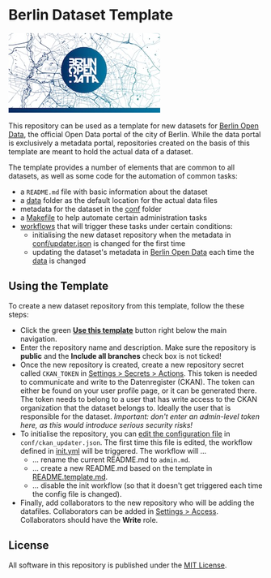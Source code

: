 # Berlin Dataset Template

![Berlin-Open-Data-Logo vor stilisierter Landkarte von Berlin](images/twitter_card_fallback_small.jpg)

This repository can be used as a template for new datasets for [Berlin Open Data](https://daten.berlin.de "The official Open Data portal of Berlin"), the official Open Data portal of the city of Berlin.
While the data portal is exclusively a metadata portal, repositories created on the basis of this template are meant to hold the actual data of a dataset.

The template provides a number of elements that are common to all datasets, as well as some code for the automation of common tasks:

- a `README.md` file with basic information about the dataset
- a [data](data) folder as the default location for the actual data files
- metadata for the dataset in the [conf](conf) folder
- a [Makefile](Makefile) to help automate certain administration tasks
- [workflows](.github) that will trigger these tasks under certain conditions:
  - initialising the new dataset repository when the metadata in [conf/updater.json](conf/updater.json) is changed for the first time
  - updating the dataset's metadata in [Berlin Open Data](https://daten.berlin.de "The official Open Data portal of Berlin") each time the [data](data) is changed

## Using the Template

To create a new dataset repository from this template, follow the these steps:

- Click the green <a href="../../generate">**Use this template**</a> button right below the main navigation.
- Enter the repository name and description. Make sure the repository is **public** and the **Include all branches** check box is not ticked!
- Once the new repository is created, create a new repository secret called `CKAN_TOKEN` in <a href="../../settings/secrets/actions">Settings > Secrets > Actions</a>.
This token is needed to communicate and write to the Datenregister (CKAN).
The token can either be found on your user profile page, or it can be generated there.
The token needs to belong to a user that has write access to the CKAN organization that the dataset belongs to.
Ideally the user that is responsible for the dataset.
_Important: don't enter an admin-level token here, as this would introduce serious security risks!_
- To initialise the repository, you can <a href="../../edit/master/conf/ckan_updater.json">edit the configuration file</a> in `conf/ckan_updater.json`.
The first time this file is edited, the workflow defined in [init.yml](.github/workflows/init.yml) will be triggered.
The workflow will …
  - … rename the current README.md to `admin.md`.
  - … create a new README.md based on the template in [README.template.md](README.template.md).
  - … disable the init workflow (so that it doesn't get triggered each time the config file is changed).
- Finally, add collaborators to the new repository who will be adding the datafiles.
Collaborators can be added in <a href="../../settings/access">Settings > Access</a>.
Collaborators should have the **Write** role.


## License

All software in this repository is published under the [MIT License](LICENSE).

